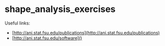 # shape_analysis_exercises

Useful links:

- [http://ani.stat.fsu.edu/publications](http://ani.stat.fsu.edu/publications)
- [http://ani.stat.fsu.edu/software]()
